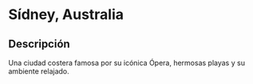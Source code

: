 # Sídney, Australia
## Descripción  
Una ciudad costera famosa por su icónica Ópera, hermosas playas y su ambiente relajado.